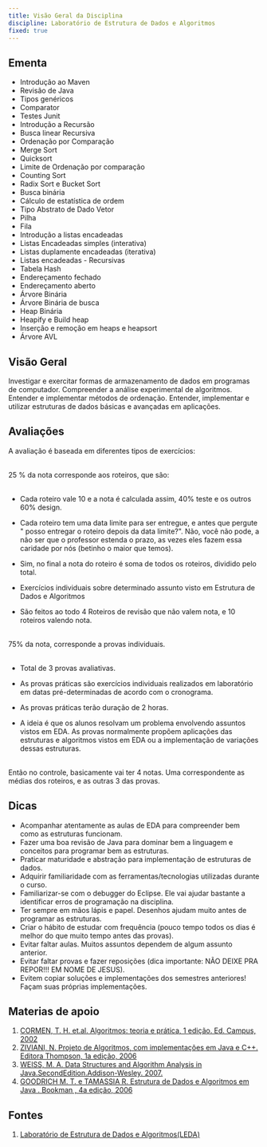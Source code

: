 ```yaml
---
title: Visão Geral da Disciplina
discipline: Laboratório de Estrutura de Dados e Algoritmos
fixed: true
---
```


## Ementa

- Introdução ao Maven 
- Revisão de Java
- Tipos genéricos
- Comparator
- Testes Junit
- Introdução a Recursão 
- Busca linear Recursiva
- Ordenação por Comparação
- Merge Sort
- Quicksort
- Limite de Ordenação por comparação
- Counting Sort
- Radix Sort e Bucket Sort
- Busca binária 
- Cálculo de estatística de ordem
- Tipo Abstrato de Dado Vetor
- Pilha
- Fila
- Introdução a listas encadeadas 
- Listas Encadeadas simples (interativa)
- Listas duplamente encadeadas (iterativa)
- Listas encadeadas - Recursivas
- Tabela Hash
- Endereçamento fechado
- Endereçamento aberto
- Árvore Binária 
- Árvore Binária de busca
- Heap Binária
- Heapify e Build heap
- Inserção e remoção em heaps e heapsort
- Árvore AVL


## Visão Geral 

Investigar e exercitar formas de armazenamento de dados em programas de computador. Compreender a análise experimental de algoritmos. Entender e implementar métodos de ordenação. Entender, implementar e utilizar estruturas de dados básicas e avançadas em aplicações.

## Avaliações 

A avaliação é baseada em diferentes tipos de exercícios: 

<br>
25 % da nota corresponde aos roteiros, que são: 
<br><br>

- Cada roteiro vale 10 e a nota é calculada assim, 40% teste e os outros 60% design.

- Cada roteiro tem uma data limite para ser entregue, e antes que pergute " posso entregar o roteiro depois da data limite?". Não, você não pode, a não ser que o professor estenda o prazo, as vezes eles fazem essa caridade por nós (betinho o maior que temos). 

- Sim, no final a nota do roteiro é soma de todos os roteiros, dividido pelo total. 

- Exercícios individuais sobre determinado assunto visto em Estrutura de Dados e Algoritmos
- São feitos ao todo 4 Roteiros de revisão que não valem nota, e 10 roteiros valendo nota. 

<br> 
75% da nota, corresponde a provas individuais.
<br> <br>

- Total de 3 provas avaliativas. 

- As provas práticas são exercícios individuais realizados em laboratório em datas pré-determinadas de acordo com o cronograma. 

- As provas práticas terão duração de 2 horas.

- A ideia é que os alunos resolvam um problema envolvendo assuntos vistos em EDA. As provas normalmente propõem aplicações das estruturas e algoritmos vistos em EDA ou a implementação de variações dessas estruturas.

<br> 
Então no controle, basicamente vai ter 4 notas. Uma correspondente as médias dos roteiros, e as outras 3 das provas. 

## Dicas 

- Acompanhar atentamente as aulas de EDA para compreender bem como as estruturas funcionam.
- Fazer uma boa revisão de Java para dominar bem a linguagem e conceitos para programar bem as estruturas.
- Praticar maturidade e abstração para implementação de estruturas de dados.
- Adquirir familiaridade com as ferramentas/tecnologias utilizadas durante o curso.
- Familiarizar-se com o debugger do Eclipse. Ele vai ajudar bastante a identificar erros de programação na disciplina.
- Ter sempre em mãos lápis e papel. Desenhos ajudam muito antes de programar as estruturas. 
- Criar o hábito de estudar com frequência (pouco tempo todos os dias é melhor do que muito tempo antes das provas).
- Evitar faltar aulas. Muitos assuntos dependem de algum assunto anterior.
- Evitar faltar provas e fazer reposições (dica importante: NÃO DEIXE PRA REPOR!!! EM NOME DE JESUS).
- Evitem copiar soluções e implementações dos semestres anteriores! Façam suas próprias implementações. 


## Materias de apoio

1. <a href= "http://www.google.com/url?q=http%3A%2F%2Fmitpress.mit.edu%2Falgorithms%2F&sa=D&sntz=1&usg=AOvVaw1PSpc-LVROV7dMUbOxewaQ" target= "_blank" > CORMEN, T. H. et.al. Algoritmos: teoria e prática, 1 edição. Ed. Campus, 2002</a>
2. <a href="http://www.google.com/url?q=http%3A%2F%2Fwww.dcc.ufmg.br%2Falgoritmos-java%2F&sa=D&sntz=1&usg=AOvVaw3UMooGROltQnX9rZJAUsDI" target="_blank" > ZIVIANI, N. Projeto de Algoritmos, com implementações em Java e C++. Editora Thompson, 1a edição, 2006 </a>
3. <a href="http://www.google.com/url?q=http%3A%2F%2Fusers.cis.fiu.edu%2F%257Eweiss%2F%23dsaajava2&sa=D&sntz=1&usg=AOvVaw2aieIeTuGL4JeLJUXnEB96" target="_blank" > WEISS, M. A. Data Structures and Algorithm Analysis in Java.SecondEdition.Addison-Wesley. 2007. </a>
4. <a href="http://www.google.com/url?q=http%3A%2F%2Fww0.java4.datastructures.net%2F&sa=D&sntz=1&usg=AOvVaw0VwuSrve1J5h8fil9Y3zL_" target="_blank"> GOODRICH M. T. e TAMASSIA R. Estrutura de Dados e Algoritmos em Java . Bookman , 4a edição, 2006 </a>

## Fontes

1. <a href="https://sites.google.com/a/computacao.ufcg.edu.br/ledaufcg/home-1" target="_blank"> Laboratório de Estrutura de Dados e Algoritmos(LEDA)</a>


